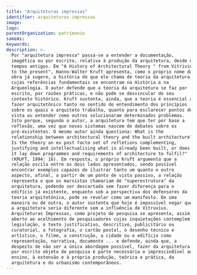 ```yaml
---
title: "Arquiteturas impressas"
identifier: arquiteturas impressas
image:
logo:
parentOrganization: patrimonio
sameAs: 
keywords:
description: >-
  Por "arquitetura impressa" passa-se a entender a documentação,
  imagética ou por escrito, relativa à produção da arquitetura, desde os
  tempos antigos. Em "A History of Architectural Theory " from Vitrivius
  to the present", Hanno-Walter Kruft apresenta, como o próprio nome da
  obra já sugere, a história do que ele chama de teoria da arquitetura,
  cujas referências fundamentais se encontram na História e na
  Arqueologia. O autor defende que a teoria da arquitetura se faz por
  escrito, por razões práticas, e não pode se desvincular do seu
  contexto histórico. Kruft sustenta, ainda, que a teoria é essencial ao
  fazer arquitetônico tanto no sentido do entendimento dos princípios
  sobre os quais o arquiteto trabalha, quanto para esclarecer pontos de
  vista ou entender como outros solucionaram determinados problemas.
  Isto porque, segundo o autor, a arquitetura tem que ter por base a
  reflexão, uma vez que novos sistemas nascem de debates sobre os
  pré-existentes. O mesmo autor ainda questiona: What is the
  relationship between architectural theory and the built architecture?
  Is the theory an ex post facto set of refletions complementing,
  justifying and intellectualising what is already been built, or does
  it lay down programmes and requirements of architecture to fulfil?"
  (KRUFT, 1994: 16). Em resposta, o próprio Kruft argumenta que a
  relação oscila entre os dois lados apresentados, sendo possível
  encontrar exemplos capazes de ilustrar tanto um quanto o outro
  aspecto, afinal, a partir de um ponto de vista passivo, a relação
  representa o que os marxistas chamariam de "superestrutura" da
  arquitetura, podendo ser descartada sem fazer diferença para o
  edifício já existente, enquanto sob a perspectiva dos defensores da
  teoria arquitetônica, pode se revelar como um manifesto. De uma
  maneira ou de outra, o autor sustenta que hoje é impossível negar que
  a arquitetura seria diferente sem a influência de Vitruvius.
  Arquiteturas Impressas, como projeto de pesquisa se apresenta, assim,
  aberto ao acolhimento de pesquisadores cujas inquietações contemplem a
  legislação, o texto justificativo, descritivo, publicitário ou
  curatorial, a fotografia, o cartão postal, o desenho técnico e
  artístico, o filme, a construção, a cidade ou o edifício como
  representação, narrativa, documento ... e defende, ainda que, a
  despeito de não ser a única abordagem possível, fazer da arquitetura
  por escrito objeto de pesquisa é parte necessária e imprescindível ao
  ensino, à extensão e à própria produção, teórica e prática, da
  arquitetura e do urbanismo contemporâneos.
---
```

